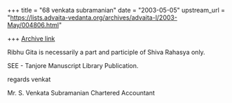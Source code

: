 +++
title = "68 venkata subramanian"
date = "2003-05-05"
upstream_url = "https://lists.advaita-vedanta.org/archives/advaita-l/2003-May/004806.html"

+++
[Archive link](https://lists.advaita-vedanta.org/archives/advaita-l/2003-May/004806.html)

Ribhu Gita is necessarily a part and participle of Shiva Rahasya
only.

SEE - Tanjore Manuscript Library Publication.

  regards
venkat

Mr. S. Venkata Subramanian
        Chartered Accountant


